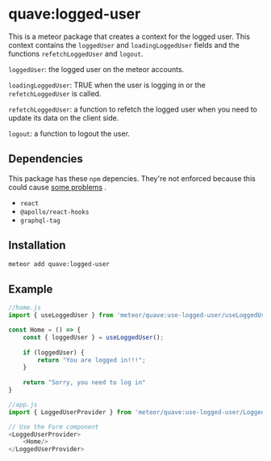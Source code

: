 # quave:logged-user

This is a meteor package that creates a context for the logged user. This context contains the `loggedUser` and `loadingLoggedUser` fields and the functions `refetchLoggedUser` and `logout`.

`loggedUser`: the logged user on the meteor accounts.

`loadingLoggedUser`: TRUE when the user is logging in or the `refetchLoggedUser` is called.

`refetchLoggedUser`: a function to refetch the logged user when you need to update its data on the client side.

`logout`: a function to logout the user.

## Dependencies

This package has these `npm` depencies. They're not enforced because this could
cause [some problems](https://guide.meteor.com/writing-atmosphere-packages.html#peer-npm-dependencies)
.

* `react`
* `@apollo/react-hooks`
* `graphql-tag`

## Installation

```bash
meteor add quave:logged-user
```

## Example

```javascript
//home.js
import { useLoggedUser } from 'meteor/quave:use-logged-user/useLoggedUser';

const Home = () => {
    const { loggedUser } = useLoggedUser();
    
    if (loggedUser) {
        return "You are logged in!!!";
    }
    
    return "Sorry, you need to log in"
}

//app.js
import { LoggedUserProvider } from 'meteor/quave:use-logged-user/LoggedUserProvider';

// Use the Form component
<LoggedUserProvider>
    <Home/>
</LoggedUserProvider>
```
